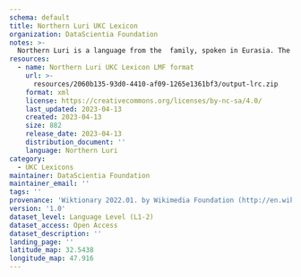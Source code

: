 ```yaml
---
schema: default
title: Northern Luri UKC Lexicon
organization: DataScientia Foundation
notes: >-
  Northern Luri is a language from the  family, spoken in Eurasia. The UKC Lexicon of Northern Luri is represented as a lexico-semantic network. It consists of words, word senses, synsets, as well as sense-level and synset-level relationships.
resources:
  - name: Northern Luri UKC Lexicon LMF format
    url: >-
      resources/2060b135-93d0-4410-af09-1265e1361bf3/output-lrc.zip
    format: xml
    license: https://creativecommons.org/licenses/by-nc-sa/4.0/
    last_updated: 2023-04-13
    created: 2023-04-13
    size: 882
    release_date: 2023-04-13
    distribution_document: ''
    language: Northern Luri
category:
  - UKC Lexicons
maintainer: DataScientia Foundation
maintainer_email: ''
tags: ''
provenance: 'Wiktionary 2022.01. by Wikimedia Foundation (http://en.wiktionary.org); Princeton WordNet 2.1 by Princeton University (https://wordnet.princeton.edu)'
version: '1.0'
dataset_level: Language Level (L1-2)
dataset_access: Open Access
dataset_description: ''
landing_page: ''
latitude_map: 32.5438
longitude_map: 47.916
---
```

